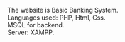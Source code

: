 The website is Basic Banking System.<br>
Languages used: PHP, Html, Css.<br>
MSQL for backend.<br>
Server: XAMPP.<br>
